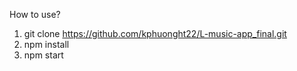 How to use?

1. git clone https://github.com/kphuonght22/L-music-app_final.git
2. npm install
3. npm start
